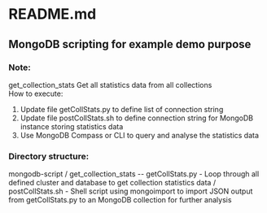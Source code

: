 # README.md
## MongoDB scripting for example demo purpose

### Note:
get_collection_stats 
Get all statistics data from all collections  
How to execute:
1. Update file getCollStats.py to define list of connection string
2. Update file postCollStats.sh to define connection string for MongoDB instance storing statistics data
3. Use MongoDB Compass or CLI to query and analyse the statistics data


### Directory structure:
mongodb-script
/ get_collection_stats
         -- getCollStats.py - Loop through all defined cluster and database to get collection statistics data
         / postCollStats.sh - Shell script using mongoimport to import JSON output from getCollStats.py to an MongoDB collection for further analysis
         
